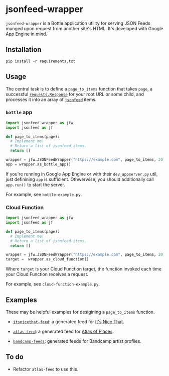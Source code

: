 # jsonfeed-wrapper

`jsonfeed-wrapper` is a Bottle application utility for serving JSON Feeds munged upon request from another site's HTML. It's developed with Google App Engine in mind.


## Installation

```
pip install -r requirements.txt
```

## Usage

The central task is to define a `page_to_items` function that takes `page`, a successful [`requests.Response`](https://requests.readthedocs.io/en/master/api/#requests.Response) for your root URL or some child, and processes it into an array of [`jsonfeed`](https://github.com/lukasschwab/jsonfeed) items.

### `bottle` app

```python
import jsonfeed_wrapper as jfw
import jsonfeed as jf

def page_to_items(page):
  # Implement me!
  # Return a list of jsonfeed items.
  return []

wrapper = jfw.JSONFeedWrapper("https://example.com", page_to_items, 20)
app = wrapper.as_bottle_app()
```

If you're running in Google App Engine or with their `dev_appserver.py` util, just definining `app` is sufficient. Othwerwise, you should additionally call `app.run()` to start the server.

For example, see `bottle-example.py`.

### Cloud Function

```python
import jsonfeed_wrapper as jfw
import jsonfeed as jf

def page_to_items(page):
  # Implement me!
  # Return a list of jsonfeed items.
  return []

wrapper = jfw.JSONFeedWrapper("https://example.com", page_to_items, 20)
target =  wrapper.as_cloud_function()
```

Where `target` is your Cloud Function target, the function invoked each time your Cloud Function receives a request.

For example, see `cloud-function-example.py`.

## Examples

These may be helpful examples for desigining a `page_to_items` function.

+ [`itsnicethat-feed`](https://github.com/lukasschwab/itsnicethat-feed): a generated feed for [It's Nice That](https://www.itsnicethat.com/).

+ [`atlas-feed`](https://github.com/lukasschwab/itsnicethat-feed): a generated feed for [Atlas of Places](https://atlasofplaces.com/).

+ [`bandcamp-feeds`](https://github.com/lukasschwab/bandcamp-feeds): generated feeds for Bandcamp artist profiles.

## To do

+ Refactor `atlas-feed` to use this.
